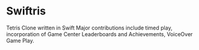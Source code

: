 # Swiftris
Tetris Clone written in Swift
Major contributions include timed play, incorporation of Game Center Leaderboards and Achievements, VoiceOver Game Play.
